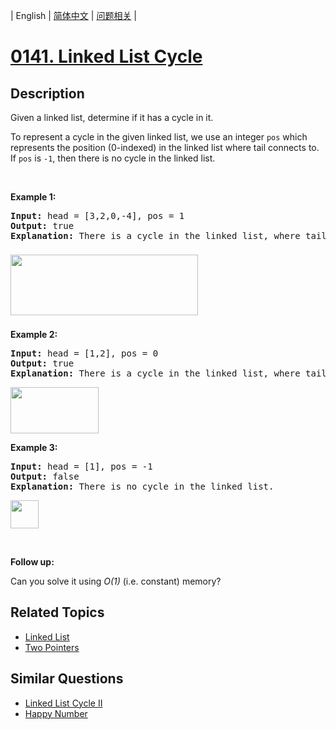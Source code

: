 
| English | [简体中文](README.md) | [问题相关](QUESTION.md) |
# [0141. Linked List Cycle](https://leetcode-cn.com/problems/linked-list-cycle/)
## Description
<p>Given a linked list, determine if it has a cycle in it.</p>

<p>To represent a cycle in the given linked list, we use an integer <code>pos</code> which represents the position (0-indexed)&nbsp;in the linked list where tail connects to. If <code>pos</code> is <code>-1</code>, then there is no cycle in the linked list.</p>

<p>&nbsp;</p>

<div>
<p><strong>Example 1:</strong></p>

<pre>
<strong>Input: </strong>head = <span id="example-input-1-1">[3,2,0,-4]</span>, pos = <span id="example-input-1-2">1</span>
<strong>Output: </strong><span id="example-output-1">true
<strong>Explanation:</strong> There is a cycle in the linked list, where tail connects to the second node.</span>
</pre>
</div>

<div>
<p><span><img alt="" src="https://assets.leetcode.com/uploads/2018/12/07/circularlinkedlist.png" style="width: 300px; height: 97px; margin-top: 8px; margin-bottom: 8px;" /></span></p>

<p><strong>Example 2:</strong></p>

<pre>
<strong>Input: </strong>head = <span id="example-input-1-1">[1,2]</span>, pos = <span id="example-input-1-2">0</span>
<strong>Output: </strong><span id="example-output-1">true
<strong>Explanation:</strong> There is a cycle in the linked list, where tail connects to the first node.</span>
</pre>
</div>

<div>
<p><span><img alt="" src="https://assets.leetcode.com/uploads/2018/12/07/circularlinkedlist_test2.png" style="width: 141px; height: 74px;" /></span></p>

<p><strong>Example 3:</strong></p>

<pre>
<strong>Input: </strong>head = <span id="example-input-1-1">[1]</span>, pos = <span id="example-input-1-2">-1</span>
<strong>Output: </strong><span id="example-output-1">false
<strong>Explanation:</strong> There is no cycle in the linked list.</span>
</pre>
</div>

<p><span><img alt="" src="https://assets.leetcode.com/uploads/2018/12/07/circularlinkedlist_test3.png" style="width: 45px; height: 45px;" /></span></p>

<p>&nbsp;</p>

<p><strong>Follow up:</strong></p>

<p>Can you solve it using <em>O(1)</em> (i.e. constant) memory?</p>

## Related Topics
- [Linked List](https://leetcode-cn.com/tag/linked-list)
- [Two Pointers](https://leetcode-cn.com/tag/two-pointers)
## Similar Questions
- [Linked List Cycle II](../0142/README_EN.md)
- [Happy Number](../0202/README_EN.md)
